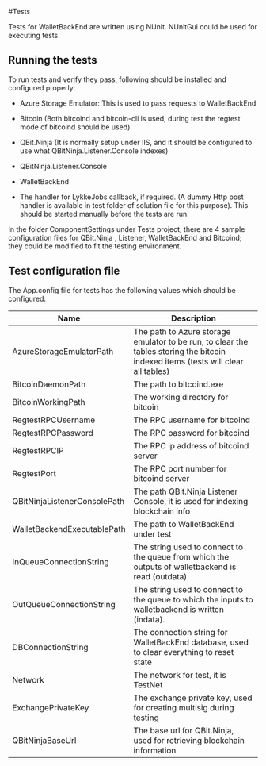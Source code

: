 #Tests

Tests for WalletBackEnd are written using NUnit. NUnitGui could be used for executing tests.

## Running the tests

To run tests and verify they pass, following should be installed and configured properly:

*   Azure Storage Emulator: This is used to pass requests to WalletBackEnd

*   Bitcoin (Both bitcoind and bitcoin-cli is used, during test the regtest mode of bitcoind should be used)

*   QBit.Ninja (It is normally setup under IIS, and it should be configured to use what QBitNinja.Listener.Console indexes)

*   QBitNinja.Listener.Console 

*   WalletBackEnd

*   The handler for LykkeJobs callback, if required. (A dummy Http post handler is available in test folder of solution file for this purpose). This should be started manually before the tests are run.

In the folder ComponentSettings under Tests project, there are 4 sample configuration files for QBit.Ninja , Listener, WalletBackEnd and Bitcoind; they could be modified to fit the testing environment.

## Test configuration file

The App.config file for tests has the following values which should be configured:

| Name | Description |
|------|-------------|
|AzureStorageEmulatorPath|The path to Azure storage emulator to be run, to clear the tables storing the bitcoin indexed items (tests will clear all tables)|
|BitcoinDaemonPath|The path to bitcoind.exe|
|BitcoinWorkingPath|The working directory for bitcoin|
|RegtestRPCUsername|The RPC username for bitcoind|
|RegtestRPCPassword|The RPC password for bitcoind|
|RegtestRPCIP|The RPC ip address of bitcoind server|
|RegtestPort|The RPC port number for bitcoind server|
|QBitNinjaListenerConsolePath|The path QBit.Ninja Listener Console, it is used for indexing blockchain info|
|WalletBackendExecutablePath|The path to WalletBackEnd under test|
|InQueueConnectionString|The string used to connect to the queue from which the outputs of walletbackend is read (outdata).|
|OutQueueConnectionString|The string used to connect to the queue to which the inputs to walletbackend is written (indata).|
|DBConnectionString|The connection string for WalletBackEnd database, used to clear everything to reset state|
|Network|The network for test, it is TestNet|
|ExchangePrivateKey|The exchange private key, used for creating multisig during testing|
|QBitNinjaBaseUrl|The base url for QBit.Ninja, used for retrieving blockchain information|
